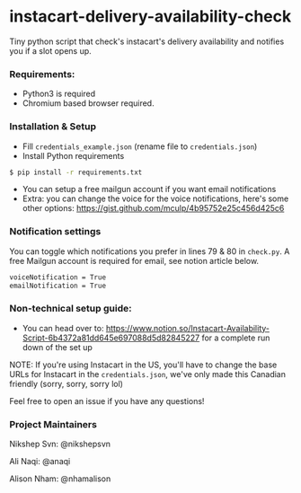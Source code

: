 # instacart-delivery-availability-check
Tiny python script that check's instacart's delivery availability and notifies you if a slot opens up.

### Requirements:
- Python3 is required
- Chromium based browser required.


### Installation & Setup

- Fill `credentials_example.json` (rename file to `credentials.json`)
- Install Python requirements

```sh
$ pip install -r requirements.txt
```

- You can setup a free mailgun account if you want email notifications
- Extra: you can change the voice for the voice notifications, here's some other options: https://gist.github.com/mculp/4b95752e25c456d425c6


### Notification settings

You can toggle which notifications you prefer in lines 79 & 80 in `check.py`. A free Mailgun account is required for email, see notion article below.

```sh
voiceNotification = True
emailNotification = True
```

### Non-technical setup guide: 
- You can head over to: https://www.notion.so/Instacart-Availability-Script-6b4372a81dd645e697088d5d82845227 for a complete run down of the set up 

NOTE: 
If you're using Instacart in the US, you'll have to change the base URLs for Instacart in the `credentials.json`, we've only made this Canadian friendly (sorry, sorry, sorry lol)

Feel free to open an issue if you have any questions!

### Project Maintainers
Nikshep Svn: @nikshepsvn

Ali Naqi: @anaqi

Alison Nham: @nhamalison 
